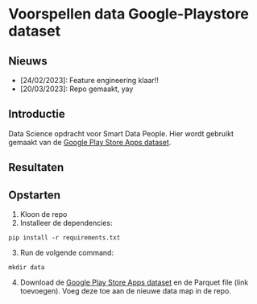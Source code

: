 # Voorspellen data Google-Playstore dataset

## Nieuws
- [24/02/2023]: Feature engineering klaar!!
- [20/03/2023]: Repo gemaakt, yay

## Introductie
Data Science opdracht voor Smart Data People. Hier wordt gebruikt gemaakt van de [Google Play Store Apps dataset](https://www.kaggle.com/datasets/gauthamp10/google-playstore-apps/code).

## Resultaten

## Opstarten
1. Kloon de repo
2. Installeer de dependencies:
```
pip install -r requirements.txt
```
3. Run de volgende command:
```
mkdir data
```
4. Download de [Google Play Store Apps dataset](https://www.kaggle.com/datasets/gauthamp10/google-playstore-apps/code) en de Parquet file (link toevoegen). Voeg deze toe aan de nieuwe data map in de repo.

